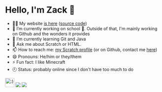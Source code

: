 <h1>Hello, I'm Zack 👋</h1>

- 👨‍💻 My website <a href="https://xitzdiamondx.github.io" target="_blank">is here</a> ([source code](//https://github.com/xItzDiamondx/xitzdiamondx.github.io))
- 🔭 I’m currently working on school 🙁. Outside of that, I'm mainly working on Github and the wonders it provides
- 🌱 I’m currently learning Git and Java
- 💬 Ask me about Scratch or HTML.
- 📫 How to reach me: [my Scratch profile](https://scratch.mit.edu/users/NotDiamondZ) (or on Github, contact me [here](https://github.com/xitzdiamondx/xitzdiamondx/discussions))
- 😄 Pronouns: He/him or they/them
- ⚡ Fun fact: I like Minecraft  
- 🕘 Status: probably online since I don't have too much to do
<img src="https://raw.githubusercontent.com/gosoccerboy5/gosoccerboy5.github.io/3deab9880fec886abe2e55fcdb43bee838820ea4/resources/cat-head.svg" alt=":)" width="30" title = "meow"/>
<img src = "https://github-readme-stats.vercel.app/api?username=xitzdiamondx&theme=tokyonight">  
<img src="https://github-readme-stats.vercel.app/api/top-langs/?username=xitzdiamondx&theme=radical">

